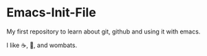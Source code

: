 # Emacs-Init-File

My first repository to learn about git, github and using it with emacs.

I like :coffee:, :pizza:, and wombats.

